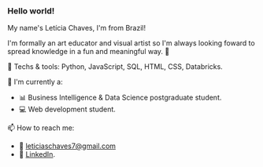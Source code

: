 ### Hello world!

<!--
**leticiaschaves/leticiaschaves** is a ✨ _special_ ✨ repository because its `README.md` (this file) appears on your GitHub profile.

Here are some ideas to get you started:

- 🔭 I’m currently working on ...
- 🌱 I’m currently learning ...
- 👯 I’m looking to collaborate on ...
- 🤔 I’m looking for help with ...
- 💬 Ask me about ...
- 📫 How to reach me: ...
- 😄 Pronouns: ...
- ⚡ Fun fact: ...
👋
-->
My name's Letícia Chaves, I'm from Brazil!

I'm formally an art educator and visual artist so I'm always looking foward to spread knowledge in a fun and meaningful way. :art:

:paperclip: Techs & tools: Python, JavaScript, SQL, HTML, CSS, Databricks.

🌱 I'm currently a:
- :bar_chart: Business Intelligence & Data Science postgraduate student.
- :computer: Web development student.

📫 How to reach me:
- :envelope_with_arrow: leticiaschaves7@gmail.com
- :paperclip: [LinkedIn](linkedin.com/in/leticiaschaves).


